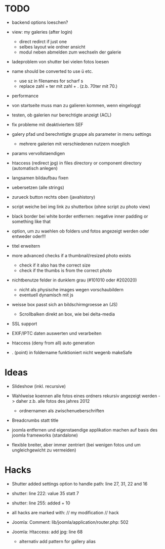 # TODO
- backend options loeschen?
- view: my galeries (after login)
	- direct redirct if just one
	- selbes layout wie ordner ansicht
	- modul neben abmelden zum wechseln der galerie
	
- ladeproblem von shutter bei vielen fotos loesen
	
- name should be converted to use ü etc.
	- use sz in filenames for scharf s
	- replace zahl + ter mit zahl + . (z.b. 70ter mit 70.)

- performance
- von startseite muss man zu galieren kommen, wenn eingeloggt

- testen, ob galerien nur berechtigte anzeigt (ACL)


- fix probleme mit deaktiviertem SEF



- galery pfad und berechntigte gruppe als parameter in menu settings
	- mehrere galerien mit verschiedenen nutzern moeglich
- params vervollstaendigen

- htaccess (redirect jpg) in files directory or component directory (automatisch anlegen)
- langsamen bildaufbau fixen
- uebersetzen (alle strings)

- zurueck button rechts oben (javahistory)
- script weiche bei img link zu shutterbox (ohne script zu photo view)
- black border bei white border entfernen: negative inner padding or something like that

- option, um zu waehlen ob folders und fotos angezeigt werden oder entweder oder!!!
- titel erweitern

- more advanced checks if a thumbnail/resized photo exists
	- check if it also has the correct size
	- check if the thumbs is from the correct photo

- nichtbenutze felder in dunklem grau (#101010 oder #202020)
	- nicht als physische images wegen vorschaubildern
	- eventuell dynamisch mit js

- weisse box passt sich an bildschirmgroesse an (JS)
	- Scrollbalken direkt an box, wie bei delta-media

- SSL support

- EXIF/IPTC daten auswerten und verarbeiten
- htaccess (deny from all) auto generation

- . (point) in foldername funktioniert nicht wegenb makeSafe

# Ideas
- Slideshow (inkl. recursive)

- Wahlweise koennen alle fotos eines ordners rekursiv angezeigt werden
	-> daher z.b. alle fotos des jahres 2012
	- ordnernamen als zwischenueberschriften
	
- Breadcrumbs statt title
- joomla entfernen und eigenstaendige applikation machen auf basis des joomla frameworks (standalone)

- flexible breiter, aber immer zentriert (bei wenigen fotos und um ungleichgewicht zu vermeiden)

# Hacks
- Shutter added settings option to handle path: line 27, 31, 22 and 16
- shutter: line 222: value 35 statt 7
- shutter: line 255: added + 10

- all hacks are marked with: // my modification // hack


- Joomla: Comment: lib/joomla/application/router.php: 502
- Joomla: Htaccess: add jpg: line 68
	- alternativ add pattern for gallery alias
